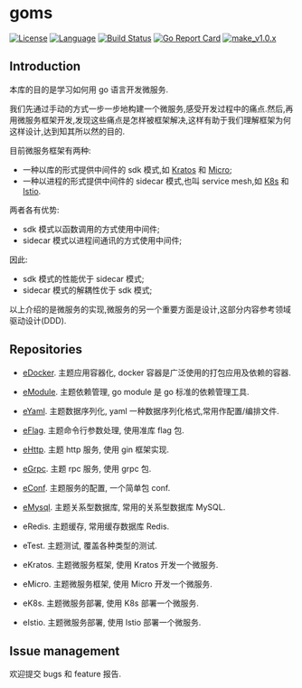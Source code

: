 # goms  

[![License](http://img.shields.io/badge/license-mit-blue.svg?style=flat-square)](https://raw.githubusercontent.com/labstack/echo/release-v1.0.0/LICENSE) [![Language](https://img.shields.io/badge/language-go-blue.svg)](https://golang.org/) [![Build Status](http://img.shields.io/travis/fuwensun/goms.svg?style=flat-square)](https://travis-ci.org/fuwensun/goms) [![Go Report Card](https://goreportcard.com/badge/github.com/fuwensun/goms)](https://goreportcard.com/report/github.com/fuwensun/goms) [![make_v1.0.x](https://github.com/fuwensun/goms/workflows/make_v1.0.x/badge.svg)](https://github.com/fuwensun/goms/actions?query=workflow%3Amake_v1.0.x)

## Introduction

本库的目的是学习如何用 go 语言开发微服务.

我们先通过手动的方式一步一步地构建一个微服务,感受开发过程中的痛点.然后,再用微服务框架开发,发现这些痛点是怎样被框架解决,这样有助于我们理解框架为何这样设计,达到知其所以然的目的.

目前微服务框架有两种:
- 一种以库的形式提供中间件的 sdk 模式,如 [Kratos][15] 和 [Micro][16];
- 一种以进程的形式提供中间件的 sidecar 模式,也叫 service mesh,如 [K8s][17] 和 [Istio][18].

两者各有优势:
- sdk 模式以函数调用的方式使用中间件;
- sidecar 模式以进程间通讯的方式使用中间件;

因此:
- sdk 模式的性能优于 sidecar 模式;
- sidecar 模式的解耦性优于 sdk 模式;

以上介绍的是微服务的实现,微服务的另一个重要方面是设计,这部分内容参考领域驱动设计(DDD).

## Repositories

- [eDocker][22].  主题应用容器化, docker 容器是广泛使用的打包应用及依赖的容器.

- [eModule][21].  主题依赖管理, go module 是 go 标准的依赖管理工具.

- [eYaml][23].  主题数据序列化, yaml 一种数据序列化格式,常用作配置/编排文件.

- [eFlag][24].  主题命令行参数处理, 使用准库 flag 包.

- [eHttp][25].  主题 http 服务, 使用 gin 框架实现.

- [eGrpc][26].  主题 rpc 服务, 使用 grpc 包.

- [eConf][27].  主题服务的配置, 一个简单包 conf.

- [eMysql][28].  主题关系型数据库, 常用的关系型数据库 MySQL.

- eRedis.  主题缓存, 常用缓存数据库 Redis. 

- eTest.  主题测试, 覆盖各种类型的测试. 

- eKratos.  主题微服务框架, 使用 Kratos 开发一个微服务.

- eMicro.  主题微服务框架, 使用 Micro 开发一个微服务.

- eK8s.  主题微服务部署, 使用 K8s 部署一个微服务.

- eIstio.  主题微服务部署, 使用 Istio 部署一个微服务.

## Issue management

欢迎提交 bugs 和 feature 报告.



[15]:https://github.com/bilibili/kratos
[16]:https://github.com/micro/micro
[17]:https://github.com/kubernetes/kubernetes
[18]:https://github.com/istio/istio

[21]:https://github.com/fuwensun/goms/tree/release-v1.0.0/eModule
[22]:https://github.com/fuwensun/goms/tree/release-v1.0.0/eDocker
[23]:https://github.com/fuwensun/goms/tree/release-v1.0.0/eYaml
[24]:https://github.com/fuwensun/goms/tree/release-v1.0.0/eFlag
[25]:https://github.com/fuwensun/goms/tree/release-v1.0.0/eHttp
[26]:https://github.com/fuwensun/goms/tree/release-v1.0.0/eGrpc
[27]:https://github.com/fuwensun/goms/tree/release-v1.0.0/eConf
[28]:https://github.com/fuwensun/goms/tree/release-v1.0.0/eMysql
[29]:https://github.com/fuwensun/goms/tree/release-v1.0.0
[30]:https://github.com/fuwensun/goms/tree/release-v1.0.0
[31]:https://github.com/fuwensun/goms/tree/release-v1.0.0
[32]:https://github.com/fuwensun/goms/tree/release-v1.0.0
[33]:https://github.com/fuwensun/goms/tree/release-v1.0.0
[34]:https://github.com/fuwensun/goms/tree/release-v1.0.0

